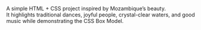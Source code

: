 
A simple HTML + CSS project inspired by Mozambique’s beauty.  
It highlights traditional dances, joyful people, crystal-clear waters, and good music while demonstrating the CSS Box Model.  
